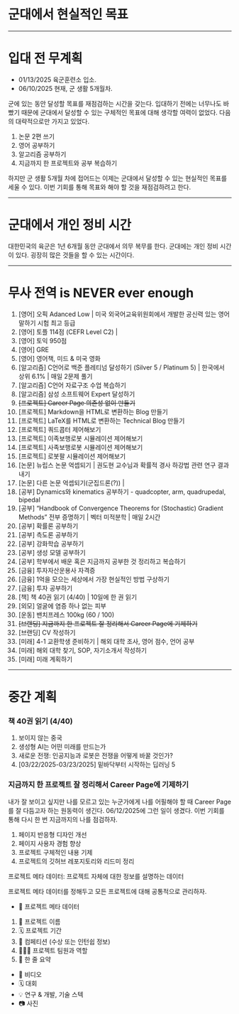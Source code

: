 # 군대에서 현실적인 목표

----------------------------------------------------------------------

# 입대 전 무계획

- 01/13/2025 육군훈련소 입소.
- 06/10/2025 현재, 군 생활 5개월차.

군에 있는 동안 달성할 목표를 재점검하는 시간을 갖는다. 입대하기 전에는 너무나도 바빴기 때문에 군대에서 달성할 수 있는 구체적인 목표에 대해 생각할 여력이 없었다. 다음의 대략적으로만 가지고 있었다.

1. 논문 2편 쓰기
2. 영어 공부하기
3. 알고리즘 공부하기
4. 지금까지 한 프로젝트와 공부 복습하기

하지만 군 생활 5개월 차에 접어드는 이제는 군대에서 달성할 수 있는 현실적인 목표를 세울 수 있다. 이번 기회를 통해 목표와 해야 할 것을 재점검하려고 한다.

----------------------------------------------------------------------

# 군대에서 개인 정비 시간

대한민국의 육군은 1년 6개월 동안 군대에서 의무 복무를 한다. 군대에는 개인 정비 시간이 있다. 굉장히 많은 것들을 할 수 있는 시간이다.

----------------------------------------------------------------------

# 무사 전역 is NEVER ever enough

1. [영어] 오픽 Adanced Low | 미국 외국어교육위원회에서 개발한 공신력 있는 영어 말하기 시험 최고 등급
2. [영어] 토플 114점 (CEFR Level C2) |
3. [영어] 토익 950점
4. [영어] GRE
5. [영어] 영어책, 미드 & 미국 영화
6. [알고리즘] C언어로 백준 플레티넘 달성하기 (Silver 5 / Platinum 5) | 한국에서 상위 6.1% | 매일 2문제 풀기
7. [알고리즘] C언어 자료구조 수업 복습하기
8. [알고리즘] 삼성 소프트웨어 Expert 달성하기
9. ~~[프로젝트] Career Page 의존성 없이 만들기~~
10. [프로젝트] Markdown을 HTML로 변환하는 Blog 만들기
11. [프로젝트] LaTeX를 HTML로 변환하는 Technical Blog 만들기
12. [프로젝트] 쿼드콥터 제어해보기
13. [프로젝트] 이족보행로봇 시뮬레이션 제어해보기
14. [프로젝트] 사족보행로봇 시뮬레이션 제어해보기
15. [프로젝트] 로봇팔 시뮬레이션 제어해보기
16. [논문] 뉴립스 논문 억셉되기 | 권도현 교수님과 확률적 경사 하강법 관련 연구 결과 내기
17. [논문] 다른 논문 억셉되기(군집드론(?)) |
18. [공부] Dynamics와 kinematics 공부하기 - quadcopter, arm, quadrupedal, bipedal
19. [공부] “Handbook of Convergence Theorems for (Stochastic) Gradient Methods” 전부 증명하기 | 벡터 미적분학 | 매일 2시간
20. [공부] 확률론 공부하기
21. [공부] 측도론 공부하기
22. [공부] 강화학습 공부하기
23. [공부] 생성 모델 공부하기
24. [공부] 학부에서 배운 혹은 지금까지 공부한 것 정리하고 복습하기
25. [금융] 투자자산운용사 자격증
26. [금융] 1억을 모으는 세상에서 가장 현실적인 방법 구상하기
27. [금융] 투자 공부하기
28. [책] 책 40권 읽기 (4/40) | 10일에 한 권 읽기
29. [외모] 얼굴에 염증 하나 없는 피부
30. [운동] 밴치프레스 100kg (60 / 100)
31. ~~[브랜딩] 지금까지 한 프로젝트 잘 정리해서 Career Page에 기제하기~~
32. [브랜딩] CV 작성하기
33. [미래] 4-1 교환학생 준비하기 | 해외 대학 조사, 영어 점수, 언어 공부
34. [미래] 해외 대학 찾기, SOP, 자기소개서 작성하기
35. [미래] 미래 계획하기

----------------------------------------------------------------------

# 중간 계획

### 책 40권 읽기 (4/40)

1. 보이지 않는 중국
2. 생성형 AI는 어떤 미래를 만드는가
3. 새로운 전쟁: 인공지능과 로봇은 전쟁을 어떻게 바꿀 것인가?
4. [03/22/2025-03/23/2025] 밑바닥부터 시작하는 딥러닝 5

### 지금까지 한 프로젝트 잘 정리해서 Career Page에 기제하기

내가 잘 보이고 싶지만 나를 모르고 있는 누군가에게 나를 어필해야 할 때 Career Page를 잘 다듬고자 하는 원동력이 생긴다. 06/12/2025에 그런 일이 생겼다. 이번 기회를 통해 다시 한 번 지금까지의 나를 점검하자.

1. 페이지 반응형 디자인 개선
2. 페이지 사용자 경험 향상
3. 프로젝트 구체적인 내용 기제
4. 프로젝트의 깃허브 레포지토리와 리드미 정리

프로젝트 메타 데이터: 프로젝트 자체에 대한 정보를 설명하는 데이터

프로젝트 메타 데이터를 정해두고 모든 프로젝트에 대해 공통적으로 관리하자.

- 📁 프로젝트 메타 데이터

1. 🚀 프로젝트 이름
2. 🗓 프로젝트 기간
3. 💼 컴페티션 (수상 또는 인턴쉽 정보)
4. 🧑‍🤝‍🧑 프로젝트 팀원과 역할
5. 📌 한 줄 요약

- 🎥 비디오
- 🗓 대회
- 💡 연구 & 개발, 기술 스텍
- 📷 사진
